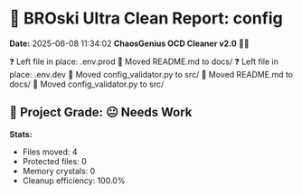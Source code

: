 # 🧹 BROski Ultra Clean Report: config
**Date:** 2025-06-08 11:34:02
**ChaosGenius OCD Cleaner v2.0** 🧠💜

❓ Left file in place: .env.prod
📁 Moved README.md to docs/
❓ Left file in place: .env.dev
📁 Moved config_validator.py to src/
📁 Moved README.md to docs/
📁 Moved config_validator.py to src/

## 🧠 Project Grade: 😐 Needs Work
**Stats:**
- Files moved: 4
- Protected files: 0
- Memory crystals: 0
- Cleanup efficiency: 100.0%
